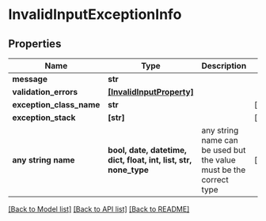 # InvalidInputExceptionInfo


## Properties
Name | Type | Description | Notes
------------ | ------------- | ------------- | -------------
**message** | **str** |  | 
**validation_errors** | [**[InvalidInputProperty]**](InvalidInputProperty.md) |  | 
**exception_class_name** | **str** |  | [optional] 
**exception_stack** | **[str]** |  | [optional] 
**any string name** | **bool, date, datetime, dict, float, int, list, str, none_type** | any string name can be used but the value must be the correct type | [optional]

[[Back to Model list]](../README.md#documentation-for-models) [[Back to API list]](../README.md#documentation-for-api-endpoints) [[Back to README]](../README.md)


